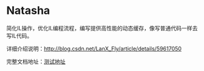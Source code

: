 # Natasha
简化IL操作，优化IL编程流程，编写提供高性能的动态缓存，像写普通代码一样去写IL代码。

详细介绍说明：http://blog.csdn.net/LanX_Fly/article/details/59617050

完整文档地址：[测试地址](https://fs7744.github.io/Natasha/index.html)